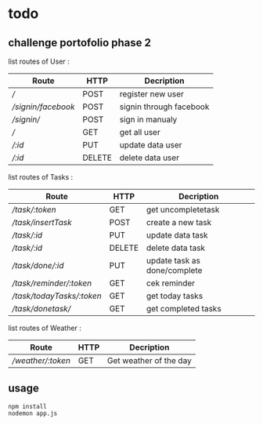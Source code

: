 # todo
## challenge portofolio phase 2

list routes of User : 

Route | HTTP | Decription
------|------|-----------
_/_ | POST | register new user
_/signin/facebook_ | POST | signin through facebook
_/signin/_ | POST | sign in manualy
_/_ | GET | get all user
_/:id_ | PUT | update data user 
_/:id_ | DELETE | delete data user

list routes of Tasks : 

Route | HTTP | Decription
------|------|-----------
_/task/:token_ | GET | get uncompletetask
_/task/insertTask_ | POST | create a new task 
_/task/:id_ | PUT | update data task
_/task/:id_ | DELETE | delete data task 
_/task/done/:id_ | PUT | update task as done/complete
_/task/reminder/:token_ | GET | cek reminder
_/task/todayTasks/:token_ | GET | get today tasks
_/task/donetask/_ | GET | get completed tasks 

list routes of Weather : 

Route | HTTP | Decription
------|------|-----------
_/weather/:token_ | GET | Get weather of the day

## usage
``` 
npm install
nodemon app.js

